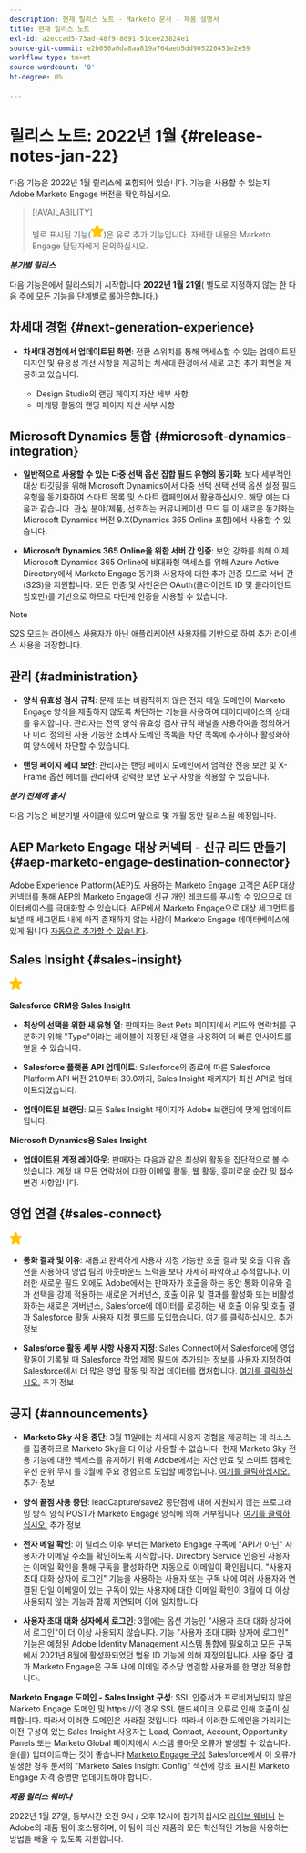 ```yaml
---
description: 현재 릴리스 노트 - Marketo 문서 - 제품 설명서
title: 현재 릴리스 노트
exl-id: a2eccad5-73ad-48f9-8091-51cee23824e1
source-git-commit: e2b050a0da8aa819a764aeb5dd905220451e2e59
workflow-type: tm+mt
source-wordcount: '0'
ht-degree: 0%

---
```


# 릴리스 노트: 2022년 1월 {#release-notes-jan-22}

다음 기능은 2022년 1월 릴리스에 포함되어 있습니다. 기능을 사용할 수 있는지 Adobe Marketo Engage 버전을 확인하십시오.

>[!AVAILABILITY]
>
>별로 표시된 기능(![별](assets/yellow-star.png))은 유료 추가 기능입니다. 자세한 내용은 Marketo Engage 담당자에게 문의하십시오.

**_분기별 릴리스_**

다음 기능은에서 릴리스되기 시작합니다 **2022년 1월 21일**( 별도로 지정하지 않는 한 다음 주에 모든 기능을 단계별로 롤아웃합니다.)

## 차세대 경험 {#next-generation-experience}

* **차세대 경험에서 업데이트된 화면**: 전환 스위치를 통해 액세스할 수 있는 업데이트된 디자인 및 유용성 개선 사항을 제공하는 차세대 환경에서 새로 고친 추가 화면을 제공하고 있습니다.

   * Design Studio의 랜딩 페이지 자산 세부 사항
   * 마케팅 활동의 랜딩 페이지 자산 세부 사항

## Microsoft Dynamics 통합 {#microsoft-dynamics-integration}

* **일반적으로 사용할 수 있는 다중 선택 옵션 집합 필드 유형의 동기화**: 보다 세부적인 대상 타깃팅을 위해 Microsoft Dynamics에서 다중 선택 선택 선택 옵션 설정 필드 유형을 동기화하여 스마트 목록 및 스마트 캠페인에서 활용하십시오. 해당 예는 다음과 같습니다. 관심 분야/제품, 선호하는 커뮤니케이션 모드 등 이 새로운 동기화는 Microsoft Dynamics 버전 9.X(Dynamics 365 Online 포함)에서 사용할 수 있습니다.

* **Microsoft Dynamics 365 Online을 위한 서버 간 인증**: 보안 강화를 위해 이제 Microsoft Dynamics 365 Online에 비대화형 액세스를 위해 Azure Active Directory에서 Marketo Engage 동기화 사용자에 대한 추가 인증 모드로 서버 간(S2S)을 지원합니다. 모든 인증 및 사인온은 OAuth(클라이언트 ID 및 클라이언트 암호만)를 기반으로 하므로 다단계 인증을 사용할 수 있습니다.

>[!NOTE]
>
>S2S 모드는 라이센스 사용자가 아닌 애플리케이션 사용자를 기반으로 하여 추가 라이센스 사용을 저장합니다.

## 관리 {#administration}

* **양식 유효성 검사 규칙**: 문제 또는 바람직하지 않은 전자 메일 도메인이 Marketo Engage 양식을 제출하지 않도록 차단하는 기능을 사용하여 데이터베이스의 상태를 유지합니다. 관리자는 전역 양식 유효성 검사 규칙 패널을 사용하여을 정의하거나 미리 정의된 사용 가능한 소비자 도메인 목록을 차단 목록에 추가하다 활성화하여 양식에서 차단할 수 있습니다.

* **랜딩 페이지 헤더 보안**: 관리자는 랜딩 페이지 도메인에서 엄격한 전송 보안 및 X-Frame 옵션 헤더를 관리하여 강력한 보안 요구 사항을 적용할 수 있습니다.

**_분기 전체에 출시_**

다음 기능은 비분기별 사이클에 있으며 앞으로 몇 개월 동안 릴리스될 예정입니다.

## AEP Marketo Engage 대상 커넥터 - 신규 리드 만들기 {#aep-marketo-engage-destination-connector}

Adobe Experience Platform(AEP)도 사용하는 Marketo Engage 고객은 AEP 대상 커넥터를 통해 AEP의 Marketo Engage에 신규 개인 레코드를 푸시할 수 있으므로 데이터베이스를 극대화할 수 있습니다. AEP에서 Marketo Engage으로 대상 세그먼트를 보낼 때 세그먼트 내에 아직 존재하지 않는 사람이 Marketo Engage 데이터베이스에 있게 됩니다 [자동으로 추가할 수 있습니다](/help/marketo/product-docs/core-marketo-concepts/smart-lists-and-static-lists/static-lists/push-an-adobe-experience-platform-segment-to-a-marketo-static-list.md).

## Sales Insight {#sales-insight}

![(별)](assets/yellow-star.png)

**Salesforce CRM용 Sales Insight**

* **최상의 선택을 위한 새 유형 열**: 판매자는 Best Pets 페이지에서 리드와 연락처를 구분하기 위해 &quot;Type&quot;이라는 레이블이 지정된 새 열을 사용하여 더 빠른 인사이트를 얻을 수 있습니다.

* **Salesforce 플랫폼 API 업데이트**: Salesforce의 종료에 따른 Salesforce Platform API 버전 21.0부터 30.0까지, Sales Insight 패키지가 최신 API로 업데이트되었습니다.

* **업데이트된 브랜딩**: 모든 Sales Insight 페이지가 Adobe 브랜딩에 맞게 업데이트됩니다.

**Microsoft Dynamics용 Sales Insight**

* **업데이트된 계정 레이아웃**: 판매자는 다음과 같은 최상위 활동을 집단적으로 볼 수 있습니다. 계정 내 모든 연락처에 대한 이메일 활동, 웹 활동, 흥미로운 순간 및 점수 변경 사항입니다.

## 영업 연결 {#sales-connect}

![(별)](assets/yellow-star.png)

* **통화 결과 및 이유**: 새롭고 완벽하게 사용자 지정 가능한 호출 결과 및 호출 이유 옵션을 사용하여 영업 팀의 아웃바운드 노력을 보다 자세히 파악하고 추적합니다. 이러한 새로운 필드 외에도 Adobe에서는 판매자가 호출을 하는 동안 통화 이유와 결과 선택을 강제 적용하는 새로운 거버넌스, 호출 이유 및 결과를 활성화 또는 비활성화하는 새로운 거버넌스, Salesforce에 데이터를 로깅하는 새 호출 이유 및 호출 결과 Salesforce 활동 사용자 지정 필드를 도입했습니다. [여기를 클릭하십시오.](https://nation.marketo.com/t5/product-blogs/sales-connect-enhancements-to-call-outcomes-q1-22-release/ba-p/319812) 추가 정보

* **Salesforce 활동 세부 사항 사용자 지정**: Sales Connect에서 Salesforce에 영업 활동이 기록될 때 Salesforce 작업 제목 필드에 추가되는 정보를 사용자 지정하여 Salesforce에서 더 많은 영업 활동 및 작업 데이터를 캡처합니다. [여기를 클릭하십시오.](https://nation.marketo.com/t5/product-blogs/sales-connect-enahncements-to-activity-logging-to-salesforce-q1/ba-p/319819) 추가 정보

## 공지 {#announcements}

* **Marketo Sky 사용 중단**: 3월 11일에는 차세대 사용자 경험을 제공하는 데 리소스를 집중하므로 Marketo Sky을 더 이상 사용할 수 없습니다. 현재 Marketo Sky 전용 기능에 대한 액세스를 유지하기 위해 Adobe에서는 자산 만료 및 스마트 캠페인 우선 순위 무시 를 3월에 주요 경험으로 도입할 예정입니다. [여기를 클릭하십시오.](https://nation.marketo.com/t5/the-next-generation-experience/marketo-sky-deprecation-notice/ba-p/320115#M33) 추가 정보

* **양식 끝점 사용 중단**: leadCapture/save2 종단점에 대해 지원되지 않는 프로그래밍 방식 양식 POST가 Marketo Engage 양식에 의해 거부됩니다. [여기를 클릭하십시오.](https://nation.marketo.com/t5/product-documents/updated-october-2021-upcoming-changes-to-the-marketo-engage-form/ta-p/306631) 추가 정보

* **전자 메일 확인**: 이 릴리스 이후 부터는 Marketo Engage 구독에 &quot;API가 아닌&quot; 사용자가 이메일 주소를 확인하도록 시작합니다. Directory Service 인증된 사용자는 이메일 확인을 통해 구독을 활성화하면 자동으로 이메일이 확인됩니다. &quot;사용자 초대 대화 상자에 로그인&quot; 기능을 사용하는 사용자 또는 구독 내에 여러 사용자와 연결된 단일 이메일이 있는 구독이 있는 사용자에 대한 이메일 확인이 3월에 더 이상 사용되지 않는 기능과 함께 지연되며 이에 일치합니다.

* **사용자 초대 대화 상자에서 로그인**: 3월에는 옵션 기능인 &quot;사용자 초대 대화 상자에서 로그인&quot;이 더 이상 사용되지 않습니다. 기능 &quot;사용자 초대 대화 상자에 로그인&quot; 기능은 예정된 Adobe Identity Management 시스템 통합에 필요하고 모든 구독에서 2021년 8월에 활성화되었던 범용 ID 기능에 의해 재정의됩니다. 사용 중단 결과 Marketo Engage은 구독 내에 이메일 주소당 연결할 사용자를 한 명만 적용합니다.

**Marketo Engage 도메인 - Sales Insight 구성**: SSL 인증서가 프로비저닝되지 않은 Marketo Engage 도메인 및 https://의 경우 SSL 핸드셰이크 오류로 인해 호출이 실패합니다. 따라서 이러한 도메인은 사라질 것입니다. 따라서 이러한 도메인을 가리키는 이전 구성이 있는 Sales Insight 사용자는 Lead, Contact, Account, Opportunity Panels 또는 Marketo Global 페이지에서 시스템 콜아웃 오류가 발생할 수 있습니다. 을(를) 업데이트하는 것이 좋습니다 [Marketo Engage 구성](/help/marketo/product-docs/marketo-sales-insight/msi-for-salesforce/configuration/configure-marketo-sales-insight-in-salesforce-enterprise-unlimited.md) Salesforce에서 이 오류가 발생한 경우 문서의 &quot;Marketo Sales Insight Config&quot; 섹션에 강조 표시된 Marketo Engage 자격 증명만 업데이트해야 합니다.

**_제품 릴리스 웨비나_**

2022년 1월 27일, 동부시간 오전 9시 / 오후 12시에 참가하십시오 [라이브 웨비나](https://engage.marketo.com/2022_January_Release_Webinar_RegistrationPage.html) 는 Adobe의 제품 팀이 호스팅하며, 이 팀이 최신 제품의 모든 혁신적인 기능을 사용하는 방법을 배울 수 있도록 지원합니다.

